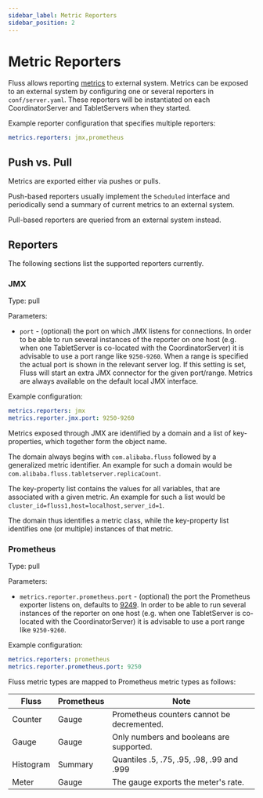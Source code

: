 ```yaml
---
sidebar_label: Metric Reporters
sidebar_position: 2
---
```


<!--
 Copyright (c) 2025 Alibaba Group Holding Ltd.

 Licensed under the Apache License, Version 2.0 (the "License");
 you may not use this file except in compliance with the License.
 You may obtain a copy of the License at

      http://www.apache.org/licenses/LICENSE-2.0

 Unless required by applicable law or agreed to in writing, software
 distributed under the License is distributed on an "AS IS" BASIS,
 WITHOUT WARRANTIES OR CONDITIONS OF ANY KIND, either express or implied.
 See the License for the specific language governing permissions and
 limitations under the License.
-->

# Metric Reporters

Fluss allows reporting [metrics](monitor-metrics.md) to external system. 
Metrics can be exposed to an external system by configuring one or several reporters in `conf/server.yaml`. These 
reporters will be instantiated on each CoordinatorServer and TabletServers when they started.

Example reporter configuration that specifies multiple reporters:

```yaml
metrics.reporters: jmx,prometheus
```

## Push vs. Pull

Metrics are exported either via pushes or pulls.

Push-based reporters usually implement the `Scheduled` interface and periodically send a summary of current metrics to an external system.

Pull-based reporters are queried from an external system instead.

## Reporters

The following sections list the supported reporters currently.

### JMX

Type: pull

Parameters:

- `port` - (optional) the port on which JMX listens for connections.
  In order to be able to run several instances of the reporter on one host (e.g. when one TabletServer is co-located with the CoordinatorServer) it is advisable to use a port range like `9250-9260`.
  When a range is specified the actual port is shown in the relevant server log.
  If this setting is set, Fluss will start an extra JMX connector for the given port/range.
  Metrics are always available on the default local JMX interface.

Example configuration:

```yaml
metrics.reporters: jmx
metrics.reporter.jmx.port: 9250-9260
```

Metrics exposed through JMX are identified by a domain and a list of key-properties, which together form the object name.

The domain always begins with `com.alibaba.fluss` followed by a generalized metric identifier.
An example for such a domain would be `com.alibaba.fluss.tabletserver.replicaCount`.

The key-property list contains the values for all variables, that are associated
with a given metric.
An example for such a list would be `cluster_id=fluss1,host=localhost,server_id=1`.

The domain thus identifies a metric class, while the key-property list identifies one (or multiple) instances of that metric.

### Prometheus

Type: pull

Parameters:

- `metrics.reporter.prometheus.port` - (optional) the port the Prometheus exporter listens on, defaults to [9249](https://github.com/prometheus/prometheus/wiki/Default-port-allocations). In order to be able to run several instances of the reporter on one host (e.g. when one TabletServer is co-located with the CoordinatorServer) it is advisable to use a port range like `9250-9260`.

Example configuration:

```yaml
metrics.reporters: prometheus
metrics.reporter.prometheus.port: 9250
```

Fluss metric types are mapped to Prometheus metric types as follows:

| Fluss     | Prometheus | Note                                     |
| --------- |------------|------------------------------------------|
| Counter   | Gauge      |Prometheus counters cannot be decremented.|
| Gauge     | Gauge      |Only numbers and booleans are supported.  |
| Histogram | Summary    |Quantiles .5, .75, .95, .98, .99 and .999 |
| Meter     | Gauge      |The gauge exports the meter's rate.       |
